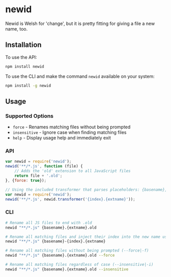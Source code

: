 # newid
Newid is Welsh for 'change', but it is pretty fitting for giving a file a new name, too.

## Installation
To use the API:

```bash
npm install newid
```

To use the CLI and make the command `newid` available on your system:
```bash
npm install -g newid
```

## Usage

### Supported Options
* `force` - Renames matching files without being prompted
* `insensitive` - Ignore case when finding matching files
* `help` - Display usage help and immediately exit

### API
```javascript
var newid = require('newid');
newid('**/*.js', function (file) {
	// Adds the 'old' extension to all JavaScript files
	return file + '.old';
}, {force: true});
```

```javascript
// Using the included transformer that parses placeholders: {basename}, {extname}, and {index}
var newid = require('newid');
newid('**/*.js', newid.transformer('{index}.{extname}'));
```

### CLI
```bash
# Rename all JS files to end with .old
newid "**/*.js" {basename}.{extname}.old

# Rename all matching files and inject their index into the new name using the {index} placeholder
newid "**/*.js" {basename}-{index}.{extname}

# Rename all matching files without being prompted (--force|-f)
newid "**/*.js" {basename}.{extname}.old --force

# Rename all matching files regardless of case (--insensitive|-i)
newid "**/*.js" {basename}.{extname}.old --insensitive

```
